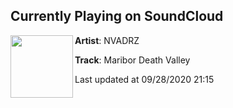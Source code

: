 ## Currently Playing on SoundCloud

[<img align="left" width="100" src="https://i1.sndcdn.com/artworks-9TwfklJC9HDEbM36-g7Ezgw-t50x50.jpg">](https://soundcloud.com/nvadrz/maribordeathvalley?in=discipleroundtable/sets/nomoreheroezep)

**Artist**: NVADRZ 

**Track**: Maribor Death Valley

Last updated at 09/28/2020 21:15
